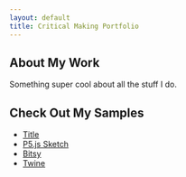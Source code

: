 ```yaml
---
layout: default
title: Critical Making Portfolio
---
```


## About My Work

Something super cool about all the stuff I do.

## Check Out My Samples
- [Title](https://link)
- [P5.js Sketch](https://link)
- [Bitsy](https://link)
- [Twine](https://link)
